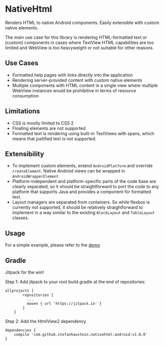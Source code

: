 # NativeHtml

Renders HTML to native Android components. Easily extensible with custom native elements.

The main use case for this library is rendering HTML-formatted text or (custom) components in cases where TextView HTML capabilities are too limited and WebView is too heavyweight or not suitable for other reasons. 

## Use Cases

 * Formatted help pages with links directly into the application
 * Rendering server-provided content with custom native elements
 * Multiple components with HTML content in a single view where multiple WebView instances would be prohibitive in terms of resource consumption 

## Limitations

 * CSS is mostly limited to CSS 2
 * Floating elements are not supported
 * Formatted text is rendering using built-in TextViews with spans, which means that justified text is not supported.
 
## Extensibility

 * To implement custom elements, extend `AndroidPlatform` and override `createElement`. Native Android views can be wrapped in `AndroidWrapperElement`
 * Platform-independent and platform-specific parts of the code base are clearly separated, so it should be straightforward to port the code to any platform that supports Java and provides a component for formatted text. 
 * Layout managers are separated from containers. So while flexbox is currently not supported, it should be relatively straightforward to implement in a way similar to the existing `BlockLayout` and `TableLayout` classes.
 
## Usage

For a simple example, please refer to the [demo](
https://github.com/stefanhaustein/nativehtml/blob/master/demo-android/src/main/java/org/kobjects/nativehtml/demo/android/MainActivity.java)

## Gradle

Jitpack for the win!

Step 1: Add jitpack to your root build.gradle at the end of repositories:

    allprojects {
		    repositories {
			  ...
			  maven { url 'https://jitpack.io' }
		    }
	    }

Step 2: Add the HtmlView2 dependency

	dependencies {
		compile 'com.github.stefanhaustein.nativehtml:android:v1.0.0'
	}
